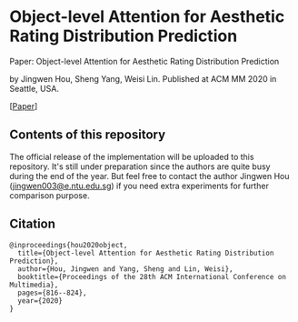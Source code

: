 # Object-level Attention for Aesthetic Rating Distribution Prediction

Paper: 
Object-level Attention for Aesthetic Rating Distribution Prediction

by Jingwen Hou, Sheng Yang, Weisi Lin. 
Published at ACM MM 2020 in Seattle, USA.

[[Paper](https://dl.acm.org/doi/10.1145/3394171.3413695)]

## Contents of this repository
The official release of the implementation will be uploaded to this repository. It's still under preparation since the authors are quite busy during the end of the year. But feel free to contact the author Jingwen Hou (<jingwen003@e.ntu.edu.sg>) if you need extra experiments for further comparison purpose.

## Citation
```
@inproceedings{hou2020object,
  title={Object-level Attention for Aesthetic Rating Distribution Prediction},
  author={Hou, Jingwen and Yang, Sheng and Lin, Weisi},
  booktitle={Proceedings of the 28th ACM International Conference on Multimedia},
  pages={816--824},
  year={2020}
}
```
